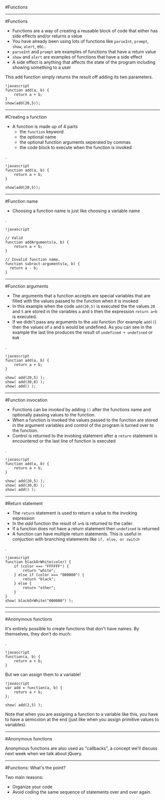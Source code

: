 #Functions

---
#Functions
- Functions are a way of creating a reusable block of code that either has side effects and/or returns a value
- You have already been using lots of functions like `parseInt`, `prompt`, `show`, `alert`, etc..
- `parseInt` and `prompt` are examples of functions that have a return value
- `show` and `alert` are examples of functions that have a side effect
- A side effect is anything that affects the state of the program including showing something to a user

This add function simply returns the result off adding its two parameters.

    !javascript
    function add(a, b) {
        return a + b;
    }
    show(add(20,5));

---
#Creating a function
- A function is made up of 4 parts
    - the `function` keyword
    - the optional name
    - the optional function arguments seperated by commas
    - the code block to execute when the function is invoked

.

    !javascript
    function add(a, b) {
        return a + b;
    }

    show(add(20,5));


---
#Function name
- Choosing a function name is just like choosing a variable name

.

    !javascript

    // Valid
    function addArguments(a, b) {
        return a + b;
    }

    // Invalid function name.
    function subract-arguments(a, b) {
      return a - b;
    }

---
#Function arguments
- The arguments that a function accepts are special variables that are filled with the values passed to the function when it is invoked
- In this example when the code `add(20,5)` is executed the the values `20` and `5` are stored in the variables `a` and `b` then the expression `return a+b` is executed. 
- If we didn't pass any arguments to the `add` function (for example `add()`) then the values of `a` and `b` would be undefined. As you can see in the example the last line produces the result of `undefined + undefined` or `NaN` 

.

    !javascript
    function add(a, b) {
        return a + b;
    }

    show( add(20,5) );
    show( add(30,8) );
    show( add() );

---
#Function invocation
- Functions can be *invoked* by adding `()` after the functions name and optionally passing values to the function.
- When a function is invoked the values passed to the function are stored in the argument variables and control of the program is turned over to the function.
- Control is returned to the invoking statement after a `return` statement is encountered or the last line of function is executed

.

    !javascript
    function add(a, b) {
        return a + b;
    }

    show( add(20,5) );
    show( add(30,8) );
    show( add() );

---
#Return statement
- The `return` statement is used to return a value to the invoking expression
- In the *add* function the result of `a+b` is returned to the caller.
- If a function does not have a return statement then `undefined` is returned
- A function can have multiple return statements. This is useful in conjuction with branching statements like `if, else, or switch`

.

    !javascript
    function blackOrWhite(color) {
        if (color === "FFFFFF") {
            return "white";
        } else if (color === "000000") {
            return "black";
        } else {
            return "other";
        }
    }
    show( blackOrWhite("000000") );

---

---
#Anonymous functions

It's entirely possible to create functions that don't have names. By themselves, they don't do much:

.

    !javascript
    function(a, b) { 
        return a + b; 
    }

But we can assign them to a variable!

    !javascript
    var add = function(a, b) { 
        return a + b; 
    };

    show( add(2,5) );

Note that when you are assigning a function to a variable like this, you have to have a semicolon at the end (just like when you assign primitive values to variables).

---
#Anonymous functions

Anonymous functions are also used as "callbacks", a concept we'll discuss next week when we talk about jQuery.

---
#Functions: What's the point?

Two main reasons:
- Organize your code
- Avoid coding the same sequence of statements over and over again.

